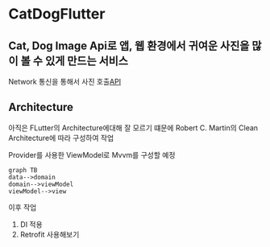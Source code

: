 # CatDogFlutter
## Cat, Dog Image Api로 앱, 웹 환경에서 귀여운 사진을 많이 볼 수 있게 만드는 서비스

Network 통신을 통해서 사진 호출[API](https://developers.thecatapi.com/view-account/ylX4blBYT9FaoVd6OhvR?report=FJkYOq9tW)

## Architecture
아직은 FLutter의 Architecture에대해 잘 모르기 떄문에  Robert C. Martin의 Clean Architecture에 따라 구성하여 작업

Provider를 사용한 ViewModel로 Mvvm를 구성할 예정
```mermaid
graph TB
data-->domain
domain-->viewModel
viewModel-->view
```
이후 작업
1. DI 적용
2. Retrofit 사용해보기
